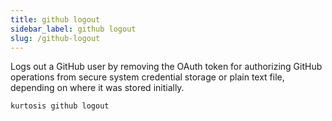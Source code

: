 ```yaml
---
title: github logout
sidebar_label: github logout
slug: /github-logout
---
```


Logs out a GitHub user by removing the OAuth token for authorizing GitHub operations from secure system credential storage or plain text file, depending on where it was stored initially.

```console
kurtosis github logout
```